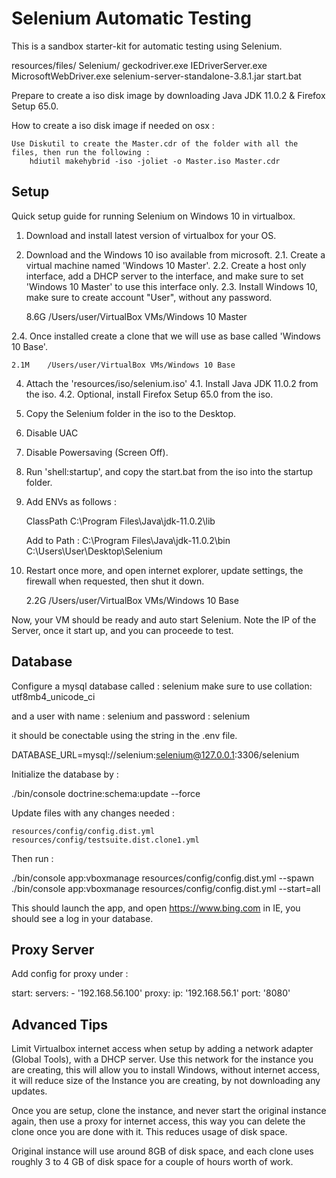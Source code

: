 Selenium Automatic Testing
==========================

This is a sandbox starter-kit for automatic testing using Selenium.

resources/files/
    Selenium/
        geckodriver.exe
        IEDriverServer.exe
        MicrosoftWebDriver.exe
        selenium-server-standalone-3.8.1.jar
    start.bat

Prepare to create a iso disk image by downloading Java JDK 11.0.2 & Firefox Setup 65.0.

How to create a iso disk image if needed on osx :

    Use Diskutil to create the Master.cdr of the folder with all the files, then run the following :
        hdiutil makehybrid -iso -joliet -o Master.iso Master.cdr

Setup
-----

Quick setup guide for running Selenium on Windows 10 in virtualbox.

1. Download and install latest version of virtualbox for your OS.
2. Download and the Windows 10 iso available from microsoft.
2.1. Create a virtual machine named 'Windows 10 Master'.
2.2. Create a host only interface, add a DHCP server to the interface, and make sure to set 'Windows 10 Master' to use this interface only.
2.3. Install Windows 10, make sure to create account "User", without any password.
    
    8.6G    /Users/user/VirtualBox VMs/Windows 10 Master
    
2.4. Once installed create a clone that we will use as base called 'Windows 10 Base'.

    2.1M    /Users/user/VirtualBox VMs/Windows 10 Base

4. Attach the 'resources/iso/selenium.iso'
4.1. Install Java JDK 11.0.2 from the iso.
4.2. Optional, install Firefox Setup 65.0 from the iso.
5. Copy the Selenium folder in the iso to the Desktop.
5. Disable UAC
6. Disable Powersaving (Screen Off).
7. Run 'shell:startup', and copy the start.bat from the iso into the startup folder.
8. Add ENVs as follows :

    ClassPath C:\Program Files\Java\jdk-11.0.2\lib
    
    Add to Path :
        C:\Program Files\Java\jdk-11.0.2\bin
        C:\Users\User\Desktop\Selenium

9. Restart once more, and open internet explorer, update settings, the firewall when requested, then shut it down.
 
    2.2G    /Users/user/VirtualBox VMs/Windows 10 Base

Now, your VM should be ready and auto start Selenium. Note the IP of the Server, once it start up, and you can proceede to test.

Database
--------

Configure a mysql database called : selenium
make sure to use collation: utf8mb4_unicode_ci

and a user with name : selenium
and password : selenium

it should be conectable using the string in the .env file.

DATABASE_URL=mysql://selenium:selenium@127.0.0.1:3306/selenium

Initialize the database by :

./bin/console doctrine:schema:update --force

Update files with any changes needed :

    resources/config/config.dist.yml
    resources/config/testsuite.dist.clone1.yml
    
Then run :

./bin/console app:vboxmanage resources/config/config.dist.yml --spawn
./bin/console app:vboxmanage resources/config/config.dist.yml --start=all

This should launch the app, and open https://www.bing.com in IE, you should see a log in your database.

Proxy Server
------------

Add config for proxy under :

start:
    servers:
        - '192.168.56.100'
    proxy:
        ip: '192.168.56.1'
        port: '8080'

Advanced Tips
-------------

Limit Virtualbox internet access when setup by adding a network adapter (Global Tools), with a DHCP server. Use this network for the instance you are creating, this will allow you to install Windows, without internet access, it will reduce size of the Instance you are creating, by not downloading any updates.

Once you are setup, clone the instance, and never start the original instance again, then use a proxy for internet access, this way you can delete the clone once you are done with it. This reduces usage of disk space.

Original instance will use around 8GB of disk space, and each clone uses roughly 3 to 4 GB of disk space for a couple of hours worth of work.
